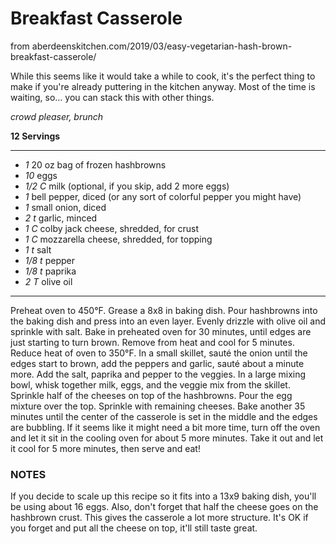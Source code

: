 # Breakfast Casserole

from
aberdeenskitchen.com/2019/03/easy-vegetarian-hash-brown-breakfast-casserole/

While this seems like it would take a while to cook, it's the perfect thing to
make if you're already puttering in the kitchen anyway. Most of the time is
waiting, so... you can stack this with other things.

*crowd pleaser, brunch*

**12 Servings**

---

- *1* 20 oz bag of frozen hashbrowns
- *10* eggs
- *1/2 C* milk (optional, if you skip, add 2 more eggs)
- *1* bell pepper, diced (or any sort of colorful pepper you might have)
- *1* small onion, diced
- *2 t* garlic, minced
- *1 C* colby jack cheese, shredded, for crust
- *1 C* mozzarella cheese, shredded, for topping
- *1 t* salt
- *1/8 t* pepper
- *1/8 t* paprika
- *2 T* olive oil

---

Preheat oven to 450°F. Grease a 8x8 in baking dish. Pour hashbrowns into the
baking dish and press into an even layer. Evenly drizzle with olive oil and
sprinkle with salt. Bake in preheated oven for 30 minutes, until edges are just
starting to turn brown. Remove from heat and cool for 5 minutes. Reduce heat of
oven to 350°F. In a small skillet, sauté the onion until the edges start to
brown, add the peppers and garlic, sauté about a minute more. Add the salt,
paprika and pepper to the veggies. In a large mixing bowl, whisk together milk,
eggs, and the veggie mix from the skillet. Sprinkle half of the cheeses on top
of the hashbrowns. Pour the egg mixture over the top. Sprinkle with remaining
cheeses. Bake another 35 minutes until the center of the casserole is set in the
middle and the edges are bubbling. If it seems like it might need a bit more
time, turn off the oven and let it sit in the cooling oven for about 5 more
minutes. Take it out and let it cool for 5 more minutes, then serve and eat!

### NOTES ###
If you decide to scale up this recipe so it fits into a 13x9 baking dish,
you'll be using about 16 eggs. Also, don't forget that half the cheese goes on
the hashbrown crust. This gives the casserole a lot more structure. It's OK if
you forget and put all the cheese on top, it'll still taste great.
